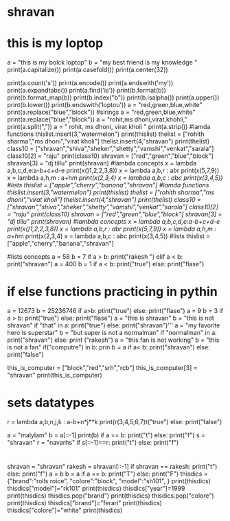 # shravan
# this is my loptop
a = "this is my bolck loptop"
b = "my best friend is my knowledge "
print(a.capitalize())
print(a.casefold())
print(a.center(32))


print(a.count('s'))
print(a.encode())
print(a.endswith('my'))
print(a.expandtabs())
print(a.find('is'))
print(b.format(b))
print(b.format_map(b))
print(b.index("b"))
print(b.isalpha())
print(a.upper())
print(b.lower())
print(b.endswith('loptou'))
a = "red,green,blue,white"
print(a.replace("blue","block"))
#sirings
a = "red,green,blue,white"
print(a.replace("blue","block"))
a = "rohit,ms dhoni,virat,khohli,"
print(a.split(","))
a = " rohit, ms dhoni, virat kholi "
print(a.strip())
#lamda functions
thislist.insert(3,"watermelon")
print(thislist)
thelist = ["rohith sharma","ms dhoni","virat kholi"]
thelist.insert(4,"shravan")
print(thelist)
class10 = ["shravan","shiva","sheker","shetty","vamshi","venkat","sarala"]
class10[2] = "raju"
print(class10)
shravan = ["red","green","blue","block"]
shravan[3] = "dj tillu"
print(shravan)
#lambda concepts
x = lambda a,b,c,d,e:a-b+c+d-e
print(x()1,2,2,3,8))
x = lambda a,b,r : a*b*r
print(x(5,7,9))
x = lambda a,h,m : a+h*m
print(x(2,3,4)
x = lambda a,b,c : a*b*c
print(x(3,4,5))
#lists
thislist = ["apple","cherry","banana","shravan"]
#lamda functions
thislist.insert(3,"watermelon")
print(thislist)
thelist = ["rohith sharma","ms dhoni","virat kholi"]
thelist.insert(4,"shravan")
print(thelist)
class10 = ["shravan","shiva","sheker","shetty","vamshi","venkat","sarala"]
class10[2] = "raju"
print(class10)
shravan = ["red","green","blue","block"]
shravan[3] = "dj tillu"
print(shravan)
#lambda concepts
x = lambda a,b,c,d,e:a-b+c+d-e
print(x()1,2,2,3,8))
x = lambda a,b,r : a*b*r
print(x(5,7,9))
x = lambda a,h,m : a+h*m
print(x(2,3,4)
x = lambda a,b,c : a*b*c
print(x(3,4,5))
#lists
thislist = ["apple","cherry","banana","shravan"]

#lists concepts
a = 58
b = 7
if a > b:
    print("rakesh ")
elif a < b:
    print("shravan")
a = 400
b = 1
if a < b:
    print("true")
else:
    print("flase")
# if else functions practicing in pythin
a = 12673
b = 25236746
if a>b:
    ptint("true")
else:
    print("flase")
a = 9
b = 3
if a > b:
    print("true")
else:
    print("flase")
a = "this is shravan"
b = "this is not shravan"
if "that" in a:
    print("true")
else:
    print("shravan")'''
a = "my favorite hero is superstar"
b = "but super is not a normalman"
if "normalman" in a:
    print("shravan")
else:
    print ("rakesh")
a = "this fan is not working"
b = "this is not a fan"
if("computre") in b:
    prin
b = a
if a< b:
    print("shravan")
else:
    print("false")

this_is_computer = ["block","red","srh","rcb"]
this_is_computer[3] = "shravan"
print(this_is_computer)
# sets datatypes
r = lambda a,b,n,j,k : a-b+n*j**k
print(r(3,4,5,6,7)t("true")
else:
    print("false")

a = "malylam"
b = a[::-1]
print(b)
if a == b:
    print("t")
else:
    print("f")
s = "shravan"
r = "navarhs"
if s[::-1]==r:
    print("t")
else:
    print("f")
#
shravan = "shravan"
rakesh = shravan[::-1]
if shravan == rakesh:
    print("t")
else:
    print("f")
a = b
b = a
if a == b:
    print("T")
else:
    print("F")
thisdics = {"brand":"rolls roice",
            "colore":"block",
            "model":"sh101",
            }
print(thisdics)
thisdics["model"]="rk101"
print(thisdics)
thisdics["year"]=1999
print(thisdics)
thisdics.pop("brand")
print(thisdics)
thisdics.pop("colore")
print(thisdics)
thisdics["brand"]="ferari"
print(thisdics)
thisdics["colore"]="white"
print(thisdics)


